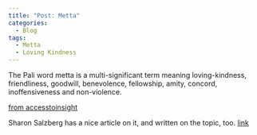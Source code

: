 ```yaml
---
title: "Post: Metta"
categories:
  - Blog
tags:
  - Metta 
  - Loving Kindness 
---
```

The Pali word metta is a multi-significant term meaning loving-kindness, friendliness, goodwill, benevolence, fellowship, amity, concord, inoffensiveness and non-violence.

[from accesstoinsight](https://accesstoinsight.org/lib/authors/buddharakkhita/wheel365.html)

Sharon Salzberg has a nice article on it, and written on the topic, too. 
[link](http://www.howtopracticezen.org/beginning-zen/metta-lovingkindness/) 

